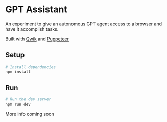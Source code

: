 # GPT Assistant

An experiment to give an autonomous GPT agent access to a browser and have it accomplish tasks.

Built with [Qwik](https://qwik.builder.io/) and [Puppeteer](https://github.com/puppeteer/puppeteer)

## Setup

```bash
# Install dependencies
npm install
```

## Run

```bash
# Run the dev server
npm run dev
```

More info coming soon
